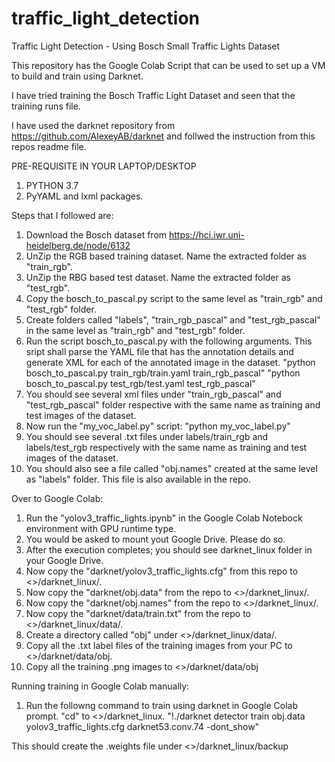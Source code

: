 # traffic_light_detection
Traffic Light Detection - Using Bosch Small Traffic Lights Dataset

This repository has the Google Colab Script that can be used to set up a VM to build and train using Darknet.

I have tried training the Bosch Traffic Light Dataset and seen that the training runs file.

I have used the darknet repository from https://github.com/AlexeyAB/darknet and follwed the instruction from this repos readme file.

PRE-REQUISITE IN YOUR LAPTOP/DESKTOP

1. PYTHON 3.7
2. PyYAML and lxml packages.

Steps that I followed are:

1. Download the Bosch dataset from https://hci.iwr.uni-heidelberg.de/node/6132
2. UnZip the RGB based training dataset. Name the extracted folder as "train_rgb".
3. UnZip the RBG based test dataset. Name the extracted folder as "test_rgb".
4. Copy the bosch_to_pascal.py script to the same level as "train_rgb" and "test_rgb" folder.
5. Create folders called "labels", "train_rgb_pascal" and "test_rgb_pascal" in the same level as "train_rgb" and "test_rgb" folder.
6. Run the script bosch_to_pascal.py with the following arguments. This sript shall parse the YAML file that has the annotation details and generate XML for each of the annotated image in the dataset.
"python bosch_to_pascal.py train_rgb/train.yaml train_rgb_pascal"
"python bosch_to_pascal.py test_rgb/test.yaml test_rgb_pascal"
7. You should see several xml files under "train_rgb_pascal" and "test_rgb_pascal" folder respective with the same name as training and test images of the dataset.
6. Now run the "my_voc_label.py" script:
"python my_voc_label.py"
7. You should see several .txt files under labels/train_rgb and labels/test_rgb respectively with the same name as training and test images of the dataset.
8. You should also see a file called "obj.names" created at the same level as "labels" folder. This file is also available in the repo.

Over to Google Colab:

1. Run the "yolov3_traffic_lights.ipynb" in the Google Colab Notebock environment with GPU runtime type.
2. You would be asked to mount yout Google Drive. Please do so.
3. After the execution completes; you should see darknet_linux folder in your Google Drive.
4. Now copy the "darknet/yolov3_traffic_lights.cfg" from this repo to <<GOOGLE DRIVE>>/darknet_linux/.
5. Now copy the "darknet/obj.data" from the repo to <<GOOGLE DRIVE>>/darknet_linux/.
6. Now copy the "darknet/obj.names" from the repo to <<GOOGLE DRIVE>>/darknet_linux/.
7. Now copy the "darknet/data/train.txt" from the repo to <<GOOGLE DRIVE>>/darknet_linux/data/.
8. Create a directory called "obj" under <<GOOGLE DRIVE>>/darknet_linux/data/.
9. Copy all the .txt label files of the training images from your PC to <<GOOGLE DRIVE>>/darknet/data/obj.
10. Copy all the training .png images to <<GOOGLE DRIVE>>/darknet/data/obj
  
Running training in Google Colab manually:
1. Run the followng command to train using darknet in Google Colab prompt. "cd" to <<GOOGLE DRIVE>>/darknet_linux.
  "!./darknet detector train obj.data yolov3_traffic_lights.cfg darknet53.conv.74 -dont_show"
  
This should create the .weights file under <<GOOGLE DRIVE>>/darknet_linux/backup
